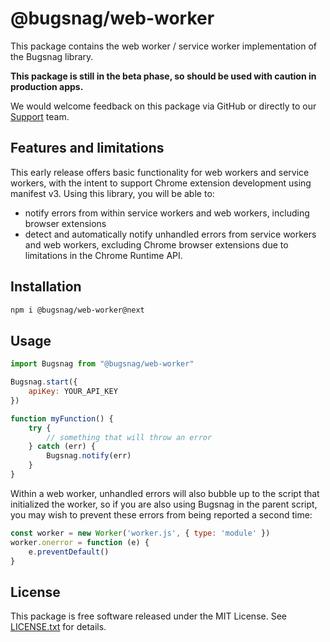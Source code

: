 # @bugsnag/web-worker

This package contains the web worker / service worker implementation of the Bugsnag library.

**This package is still in the beta phase, so should be used with caution in production apps.**

We would welcome feedback on this package via GitHub or directly to our [Support](mailto:support@bugsnag.com) team.

## Features and limitations

This early release offers basic functionality for web workers and service workers, with the intent to support Chrome extension development using manifest v3. Using this library, you will be able to:

- notify errors from within service workers and web workers, including browser extensions
- detect and automatically notify unhandled errors from service workers and web workers, excluding Chrome browser extensions due to limitations in the Chrome Runtime API.

## Installation

```bash
npm i @bugsnag/web-worker@next
```

## Usage

```js
import Bugsnag from "@bugsnag/web-worker"

Bugsnag.start({
    apiKey: YOUR_API_KEY
})

function myFunction() {
    try {
        // something that will throw an error
    } catch (err) {
        Bugsnag.notify(err)
    }
}
```

Within a web worker, unhandled errors will also bubble up to the script that initialized the worker, so if you are also using Bugsnag in the parent script, you may wish to prevent these errors from being reported a second time:

```js
const worker = new Worker('worker.js', { type: 'module' })
worker.onerror = function (e) {
    e.preventDefault()
}
```

## License

This package is free software released under the MIT License. See [LICENSE.txt](./LICENSE.txt) for details.